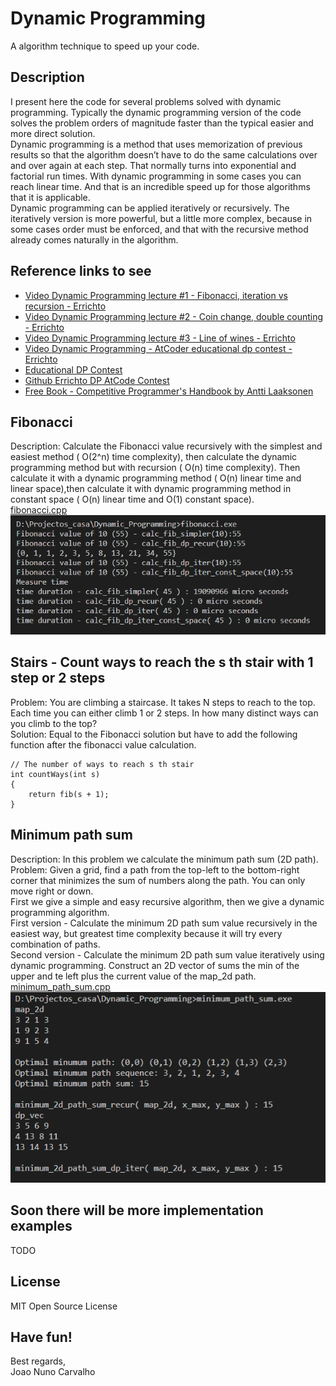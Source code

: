# Dynamic Programming
A algorithm technique to speed up your code.

## Description
I present here the code for several problems solved with dynamic programming. Typically the dynamic programming version of the code solves the problem orders of magnitude faster than the typical easier and more direct solution.<br> 
Dynamic programming is a method that uses memorization of previous results so that the algorithm doesn’t have to do the same calculations over and over again at each step. That normally turns into exponential and factorial run times. With dynamic programming in some cases you can reach linear time. And that is an incredible speed up for those algorithms that it is applicable.<br> 
Dynamic programming can be applied iteratively or recursively. The iteratively version is more powerful, but a little more complex, because in some cases order must be enforced, and that with the recursive method already comes naturally in the algorithm.<br>

## Reference links to see
* [Video Dynamic Programming lecture #1 - Fibonacci, iteration vs recursion - Errichto](https://www.youtube.com/watch?v=YBSt1jYwVfU)
* [Video Dynamic Programming lecture #2 - Coin change, double counting - Errichto](https://www.youtube.com/watch?v=1mtvm2ubHCY)
* [Video Dynamic Programming lecture #3 - Line of wines - Errichto](https://www.youtube.com/watch?v=pwpOC1dph6U)
* [Video Dynamic Programming - AtCoder educational dp contest - Errichto](https://www.youtube.com/watch?v=FAQxdm0bTaw)
* [Educational DP Contest](https://atcoder.jp/contests/dp)
* [Github Errichto DP AtCode Contest](https://github.com/Errichto/youtube/tree/master/atcoder-dp)
* [Free Book - Competitive Programmer's Handbook by Antti Laaksonen](https://github.com/pllk/cphb/)

## Fibonacci
Description: Calculate the Fibonacci value recursively with the simplest and easiest method ( O(2^n) time complexity), then calculate the dynamic programming method but with recursion ( O(n) time complexity). Then calculate it with a dynamic programming method ( O(n) linear time and linear space),then calculate it with dynamic programming method in constant space ( O(n) linear time and O(1) constant space). <br> 
[fibonacci.cpp](./fibonacci.cpp) <br>
![Fibonacci output](./fibonacci_output.png?raw=true "Fibonacci output") <br>

## Stairs  - Count ways to reach the s th stair with 1 step or 2 steps
Problem: You are climbing a staircase. It takes N steps to reach to the top. Each time you can either climb 1 or 2 steps. In how many distinct ways can you climb to the top? <br>
Solution: Equal to the Fibonacci solution but have to add the following function after the fibonacci value calculation. <br>
```
// The number of ways to reach s th stair 
int countWays(int s) 
{ 
    return fib(s + 1); 
} 
```

## Minimum path sum
Description: In this problem we calculate the minimum path sum (2D path). <br>
Problem: Given a grid, find a path from the top-left to the bottom-right corner that minimizes the sum of numbers along the path. You can only move right or down.<br>
First we give a simple and easy recursive algorithm, then we give a dynamic programming algorithm.<br>
First version - Calculate the minimum 2D path sum value recursively in the easiest way, but greatest time complexity because it will try every combination of paths.<br>
Second version - Calculate the minimum 2D path sum value iteratively using dynamic programming. Construct an 2D vector of sums the min of the upper and te left plus the current value of the map_2d path.<br>
[minimum_path_sum.cpp](./minimum_path_sum.cpp) <br>
![Minimum path sum](./minimum_path_sum_output.png?raw=true "Minimum path sum") <br>

## Soon there will be more implementation examples
TODO

## License
MIT Open Source License

## Have fun!
Best regards, <br>
Joao Nuno Carvalho